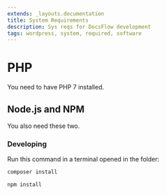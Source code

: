 ```yaml
---
extends: _layouts.documentation
title: System Requirements
description: Sys reqs for DocsFlow development
tags: wordpress, system, required, software
---
```


# PHP

You need to have PHP 7 installed.

## Node.js and NPM

You also need these two.

### Developing

Run this command in a terminal opened in the folder:

```sh
composer install
```

```sh
npm install
```
